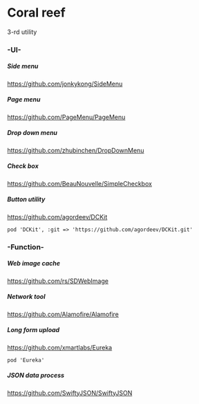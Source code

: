  
# Coral reef 

3-rd utility


### -UI-

##### Side menu 
https://github.com/jonkykong/SideMenu
##### Page menu
https://github.com/PageMenu/PageMenu
##### Drop down menu
https://github.com/zhubinchen/DropDownMenu
##### Check box
https://github.com/BeauNouvelle/SimpleCheckbox
##### Button utility
https://github.com/agordeev/DCKit

	pod 'DCKit', :git => 'https://github.com/agordeev/DCKit.git'

### -Function-
##### Web image cache
https://github.com/rs/SDWebImage
##### Network tool
https://github.com/Alamofire/Alamofire
##### Long form upload
https://github.com/xmartlabs/Eureka

	pod 'Eureka'
	
##### JSON data process
https://github.com/SwiftyJSON/SwiftyJSON





